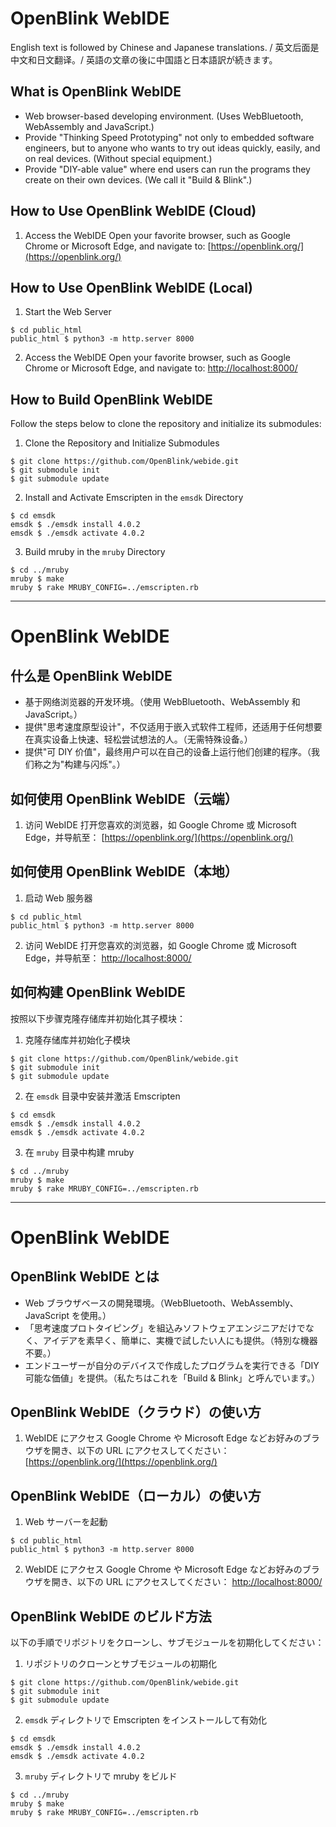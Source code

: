 # OpenBlink WebIDE

English text is followed by Chinese and Japanese translations. / 英文后面是中文和日文翻译。/ 英語の文章の後に中国語と日本語訳が続きます。

## What is OpenBlink WebIDE

- Web browser-based developing environment. (Uses WebBluetooth, WebAssembly and JavaScript.)
- Provide "Thinking Speed Prototyping" not only to embedded software engineers, but to anyone who wants to try out ideas quickly, easily, and on real devices. (Without special equipment.)
- Provide "DIY-able value" where end users can run the programs they create on their own devices. (We call it "Build & Blink".)

## How to Use OpenBlink WebIDE (Cloud)

1. Access the WebIDE
   Open your favorite browser, such as Google Chrome or Microsoft Edge, and navigate to:
   [https://openblink.org/](https://openblink.org/)

## How to Use OpenBlink WebIDE (Local)

1. Start the Web Server

```console
$ cd public_html
public_html $ python3 -m http.server 8000
```

2. Access the WebIDE
   Open your favorite browser, such as Google Chrome or Microsoft Edge, and navigate to:
   [http://localhost:8000/](http://localhost:8000/)

## How to Build OpenBlink WebIDE

Follow the steps below to clone the repository and initialize its submodules:

1. Clone the Repository and Initialize Submodules

```console
$ git clone https://github.com/OpenBlink/webide.git
$ git submodule init
$ git submodule update
```

2. Install and Activate Emscripten in the `emsdk` Directory

```console
$ cd emsdk
emsdk $ ./emsdk install 4.0.2
emsdk $ ./emsdk activate 4.0.2
```

3. Build mruby in the `mruby` Directory

```console
$ cd ../mruby
mruby $ make
mruby $ rake MRUBY_CONFIG=../emscripten.rb
```

---

# OpenBlink WebIDE

## 什么是 OpenBlink WebIDE

- 基于网络浏览器的开发环境。（使用 WebBluetooth、WebAssembly 和 JavaScript。）
- 提供"思考速度原型设计"，不仅适用于嵌入式软件工程师，还适用于任何想要在真实设备上快速、轻松尝试想法的人。（无需特殊设备。）
- 提供"可 DIY 价值"，最终用户可以在自己的设备上运行他们创建的程序。（我们称之为"构建与闪烁"。）

## 如何使用 OpenBlink WebIDE（云端）

1. 访问 WebIDE
   打开您喜欢的浏览器，如 Google Chrome 或 Microsoft Edge，并导航至：
   [https://openblink.org/](https://openblink.org/)

## 如何使用 OpenBlink WebIDE（本地）

1. 启动 Web 服务器

```console
$ cd public_html
public_html $ python3 -m http.server 8000
```

2. 访问 WebIDE
   打开您喜欢的浏览器，如 Google Chrome 或 Microsoft Edge，并导航至：
   [http://localhost:8000/](http://localhost:8000/)

## 如何构建 OpenBlink WebIDE

按照以下步骤克隆存储库并初始化其子模块：

1. 克隆存储库并初始化子模块

```console
$ git clone https://github.com/OpenBlink/webide.git
$ git submodule init
$ git submodule update
```

2. 在 `emsdk` 目录中安装并激活 Emscripten

```console
$ cd emsdk
emsdk $ ./emsdk install 4.0.2
emsdk $ ./emsdk activate 4.0.2
```

3. 在 `mruby` 目录中构建 mruby

```console
$ cd ../mruby
mruby $ make
mruby $ rake MRUBY_CONFIG=../emscripten.rb
```

---

# OpenBlink WebIDE

## OpenBlink WebIDE とは

- Web ブラウザベースの開発環境。（WebBluetooth、WebAssembly、JavaScript を使用。）
- 「思考速度プロトタイピング」を組込みソフトウェアエンジニアだけでなく、アイデアを素早く、簡単に、実機で試したい人にも提供。（特別な機器不要。）
- エンドユーザーが自分のデバイスで作成したプログラムを実行できる「DIY 可能な価値」を提供。（私たちはこれを「Build & Blink」と呼んでいます。）

## OpenBlink WebIDE（クラウド）の使い方

1. WebIDE にアクセス
   Google Chrome や Microsoft Edge などお好みのブラウザを開き、以下の URL にアクセスしてください：
   [https://openblink.org/](https://openblink.org/)

## OpenBlink WebIDE（ローカル）の使い方

1. Web サーバーを起動

```console
$ cd public_html
public_html $ python3 -m http.server 8000
```

2. WebIDE にアクセス
   Google Chrome や Microsoft Edge などお好みのブラウザを開き、以下の URL にアクセスしてください：
   [http://localhost:8000/](http://localhost:8000/)

## OpenBlink WebIDE のビルド方法

以下の手順でリポジトリをクローンし、サブモジュールを初期化してください：

1. リポジトリのクローンとサブモジュールの初期化

```console
$ git clone https://github.com/OpenBlink/webide.git
$ git submodule init
$ git submodule update
```

2. `emsdk` ディレクトリで Emscripten をインストールして有効化

```console
$ cd emsdk
emsdk $ ./emsdk install 4.0.2
emsdk $ ./emsdk activate 4.0.2
```

3. `mruby` ディレクトリで mruby をビルド

```console
$ cd ../mruby
mruby $ make
mruby $ rake MRUBY_CONFIG=../emscripten.rb
```
